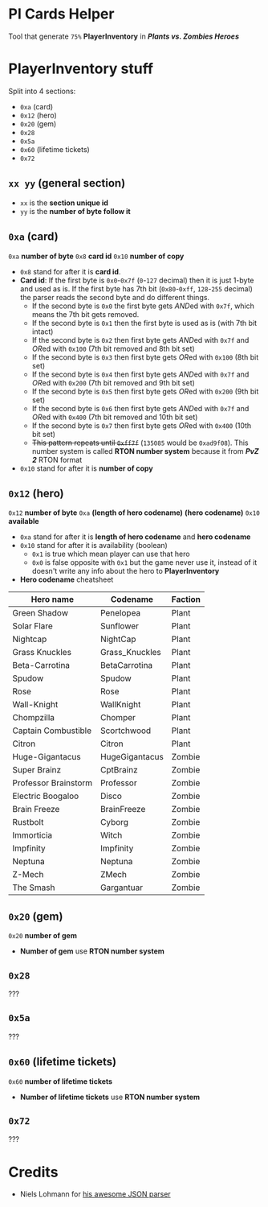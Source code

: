 # PI Cards Helper
Tool that generate `75%` **PlayerInventory** in ***Plants vs. Zombies Heroes***

# PlayerInventory stuff
Split into 4 sections:
* `0xa` (card)
* `0x12` (hero)
* `0x20` (gem)
* `0x28`
* `0x5a`
* `0x60` (lifetime tickets)
* `0x72`

## `xx yy` (general section)
* `xx` is the **section unique id**
* `yy` is the **number of byte follow it**

## `0xa` (card)
`0xa` **number of byte** `0x8` **card id** `0x10` **number of copy**
* `0x8` stand for after it is **card id**.
* **Card id**:  If the first byte is `0x0`-`0x7f` (`0`-`127` decimal) then it is just 1-byte and used as is. If the first byte has 7th bit (`0x80`-`0xff`, `128`-`255` decimal) the parser reads the second byte and do different things.
    * If the second byte is `0x0` the first byte gets *AND*ed with `0x7f`, which means the 7th bit gets removed.
    * If the second byte is `0x1` then the first byte is used as is (with 7th bit intact)
    * If the second byte is `0x2` then first byte gets *AND*ed with `0x7f` and *OR*ed with `0x100` (7th bit removed and 8th bit set)
    * If the second byte is `0x3` then first byte gets *OR*ed with `0x100` (8th bit set)
    * If the second byte is `0x4` then first byte gets *AND*ed with `0x7f` and *OR*ed with `0x200` (7th bit removed and 9th bit set)
    * If the second byte is `0x5` then first byte gets *OR*ed with `0x200` (9th bit set)
    * If the second byte is `0x6` then first byte gets *AND*ed with `0x7f` and *OR*ed with `0x400` (7th bit removed and 10th bit set)
    * If the second byte is `0x7` then first byte gets *OR*ed with `0x400` (10th bit set)
    *  ~~This pattern repeats until `0xff7f`~~ (`135085` would be `0xad9f08`). This number system is called **RTON number system** because it from ***PvZ 2*** RTON format
* `0x10` stand for after it is **number of copy**

## `0x12` (hero)
`0x12` **number of byte** `0xa` **(length of hero codename)** **(hero codename)** `0x10` **available**
* `0xa` stand for after it is **length of hero codename** and **hero codename**
* `0x10` stand for after it is availability (boolean)
    * `0x1` is true which mean player can use that hero
    * `0x0` is false opposite with `0x1` but the game never use it, instead of it doesn't write any info about the hero to **PlayerInventory**
* **Hero codename** cheatsheet

Hero name | Codename | Faction
--- | --- | ---
Green Shadow | Penelopea | Plant
Solar Flare | Sunflower | Plant
Nightcap | NightCap | Plant
Grass Knuckles | Grass_Knuckles | Plant
Beta-Carrotina | BetaCarrotina | Plant
Spudow | Spudow | Plant
Rose | Rose | Plant
Wall-Knight | WallKnight | Plant
Chompzilla | Chomper | Plant
Captain Combustible | Scortchwood | Plant
Citron | Citron | Plant
Huge-Gigantacus | HugeGigantacus | Zombie
Super Brainz | CptBrainz | Zombie
Professor Brainstorm | Professor | Zombie
Electric Boogaloo | Disco | Zombie
Brain Freeze | BrainFreeze | Zombie
Rustbolt | Cyborg | Zombie
Immorticia | Witch | Zombie
Impfinity | Impfinity | Zombie
Neptuna | Neptuna | Zombie
Z-Mech | ZMech | Zombie
The Smash | Gargantuar | Zombie

## `0x20` (gem)
`0x20` **number of gem**
* **Number of gem** use **RTON number system**

## `0x28`
???

## `0x5a`
???

## `0x60` (lifetime tickets)
`0x60` **number of lifetime tickets**
* **Number of lifetime tickets** use **RTON number system**

## `0x72`
???

# Credits
* Niels Lohmann for [his awesome JSON parser](https://github.com/nlohmann/json)